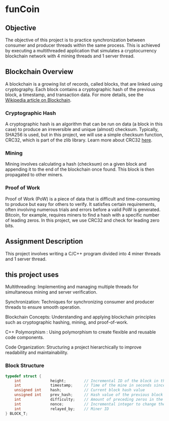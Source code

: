 # funCoin

## Objective
The objective of this project is to practice synchronization between consumer and producer threads within the same process. This is achieved by executing a multithreaded application that simulates a cryptocurrency blockchain network with 4 mining threads and 1 server thread.

## Blockchain Overview
A blockchain is a growing list of records, called blocks, that are linked using cryptography. Each block contains a cryptographic hash of the previous block, a timestamp, and transaction data. For more details, see the [Wikipedia article on Blockchain](https://en.wikipedia.org/wiki/Blockchain).

### Cryptographic Hash
A cryptographic hash is an algorithm that can be run on data (a block in this case) to produce an irreversible and unique (almost) checksum. Typically, SHA256 is used, but in this project, we will use a simple checksum function, CRC32, which is part of the zlib library. Learn more about CRC32 [here](https://en.wikipedia.org/wiki/Cyclic_redundancy_check).

### Mining
Mining involves calculating a hash (checksum) on a given block and appending it to the end of the blockchain once found. This block is then propagated to other miners.

### Proof of Work
Proof of Work (PoW) is a piece of data that is difficult and time-consuming to produce but easy for others to verify. It satisfies certain requirements, often involving numerous trials and errors before a valid PoW is generated. Bitcoin, for example, requires miners to find a hash with a specific number of leading zeros. In this project, we use CRC32 and check for leading zero bits.

## Assignment Description
This project involves writing a C/C++ program divided into 4 miner threads and 1 server thread.
## this project uses
Multithreading: Implementing and managing multiple threads for simultaneous mining and server verification.

Synchronization: Techniques for synchronizing consumer and producer threads to ensure smooth operation.

Blockchain Concepts: Understanding and applying blockchain principles such as cryptographic hashing, mining, and proof-of-work.

C++ Polymorphism : Using polymorphism to create flexible and reusable code components.

Code Organization: Structuring a project hierarchically to improve readability and maintainability.

### Block Structure
```c
typedef struct {
    int             height;        // Incremental ID of the block in the chain
    int             timestamp;     // Time of the mine in seconds since epoch
    unsigned int    hash;          // Current block hash value
    unsigned int    prev_hash;     // Hash value of the previous block
    int             difficulty;    // Amount of preceding zeros in the hash
    int             nonce;         // Incremental integer to change the hash value
    int             relayed_by;    // Miner ID
} BLOCK_T;


